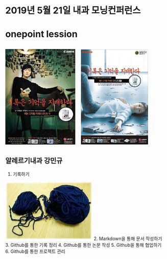 # 2019년 5월 21일 내과 모닝컨퍼런스
onepoint lession
===========
![마크다운 로고](/2009-11-09_010507.jpg)
-----------
**알레르기내과 강민규**
-----------
 
1. 기록하기 

![마크다운 로고](/실타래.jpg)
2. Markdown을 통해 문서 작성하기
3. Github를 통한 기록 정리 
4. Github를 통한 논문 작성 
5. Github을 통해 협업하기 
6. Github를 통한 프로젝트 관리
